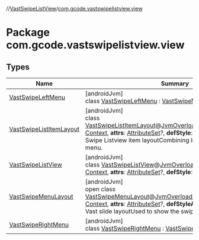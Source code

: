 //[VastSwipeListView](../../index.md)/[com.gcode.vastswipelistview.view](index.md)

# Package com.gcode.vastswipelistview.view

## Types

| Name | Summary |
|---|---|
| [VastSwipeLeftMenu](-vast-swipe-left-menu/index.md) | [androidJvm]<br>class [VastSwipeLeftMenu](-vast-swipe-left-menu/index.md) : [VastSwipeMenuLayout](-vast-swipe-menu-layout/index.md) |
| [VastSwipeListItemLayout](-vast-swipe-list-item-layout/index.md) | [androidJvm]<br>class [VastSwipeListItemLayout](-vast-swipe-list-item-layout/index.md)@[JvmOverloads](https://kotlinlang.org/api/latest/jvm/stdlib/kotlin.jvm/-jvm-overloads/index.html)()constructor(**context**: [Context](https://developer.android.com/reference/kotlin/android/content/Context.html), **attrs**: [AttributeSet](https://developer.android.com/reference/kotlin/android/util/AttributeSet.html)?, **defStyle**: [Int](https://kotlinlang.org/api/latest/jvm/stdlib/kotlin/-int/index.html)) : [LinearLayout](https://developer.android.com/reference/kotlin/android/widget/LinearLayout.html)<br>Swipe Listview item layoutCombining list item view and swipe menu. |
| [VastSwipeListView](-vast-swipe-list-view/index.md) | [androidJvm]<br>class [VastSwipeListView](-vast-swipe-list-view/index.md)@[JvmOverloads](https://kotlinlang.org/api/latest/jvm/stdlib/kotlin.jvm/-jvm-overloads/index.html)()constructor(**context**: [Context](https://developer.android.com/reference/kotlin/android/content/Context.html), **attrs**: [AttributeSet](https://developer.android.com/reference/kotlin/android/util/AttributeSet.html)?, **defStyle**: [Int](https://kotlinlang.org/api/latest/jvm/stdlib/kotlin/-int/index.html)) : [ListView](https://developer.android.com/reference/kotlin/android/widget/ListView.html) |
| [VastSwipeMenuLayout](-vast-swipe-menu-layout/index.md) | [androidJvm]<br>open class [VastSwipeMenuLayout](-vast-swipe-menu-layout/index.md)@[JvmOverloads](https://kotlinlang.org/api/latest/jvm/stdlib/kotlin.jvm/-jvm-overloads/index.html)()constructor(**context**: [Context](https://developer.android.com/reference/kotlin/android/content/Context.html), **attrs**: [AttributeSet](https://developer.android.com/reference/kotlin/android/util/AttributeSet.html)?, **defStyleAttr**: [Int](https://kotlinlang.org/api/latest/jvm/stdlib/kotlin/-int/index.html)) : [LinearLayout](https://developer.android.com/reference/kotlin/android/widget/LinearLayout.html)<br>Vast slide layoutUsed to show the swipe menu |
| [VastSwipeRightMenu](-vast-swipe-right-menu/index.md) | [androidJvm]<br>class [VastSwipeRightMenu](-vast-swipe-right-menu/index.md) : [VastSwipeMenuLayout](-vast-swipe-menu-layout/index.md) |
